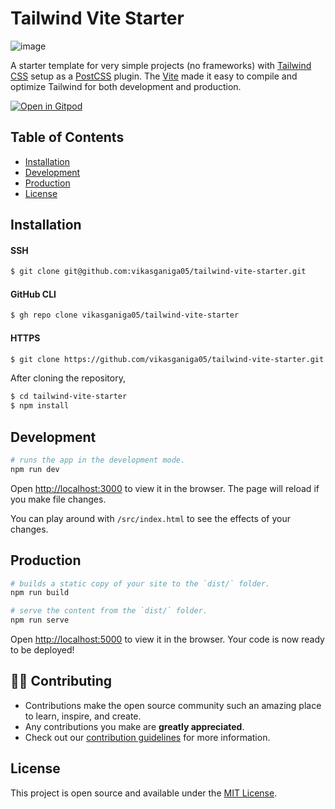 # Tailwind Vite Starter

![image](https://user-images.githubusercontent.com/74750414/119520287-ca7f8c00-bd97-11eb-9167-f42c40bfb452.png)

A starter template for very simple projects (no frameworks) with [Tailwind CSS](http://tailwindcss.com/) setup as a [PostCSS](https://postcss.org/) plugin. The [Vite](https://vitejs.dev/) made it easy to compile and optimize Tailwind for both development and production.

[![Open in Gitpod](https://gitpod.io/button/open-in-gitpod.svg)](https://gitpod.io/#github.com/vikasganiga05/tailwind-vite-starter)

## Table of Contents

- [Installation](https://github.com/vikasganiga05/tailwind-vite-starter#installation)
- [Development](https://github.com/vikasganiga05/tailwind-vite-starter#development)
- [Production](https://github.com/vikasganiga05/tailwind-vite-starter#production)
- [License](https://github.com/vikasganiga05/tailwind-vite-starter#license)

## Installation

#### SSH

```bash
$ git clone git@github.com:vikasganiga05/tailwind-vite-starter.git
```

#### GitHub CLI

```bash
$ gh repo clone vikasganiga05/tailwind-vite-starter
```

#### HTTPS

```bash
$ git clone https://github.com/vikasganiga05/tailwind-vite-starter.git
```

After cloning the repository,

```bash
$ cd tailwind-vite-starter
$ npm install
```

## Development

```bash
# runs the app in the development mode.
npm run dev
```

Open [http://localhost:3000](http://localhost:3000/) to view it in the browser. The page will reload if you make file changes.

You can play around with `/src/index.html` to see the effects of your changes.

## Production

```bash
# builds a static copy of your site to the `dist/` folder.
npm run build
```

```bash
# serve the content from the `dist/` folder.
npm run serve
```

Open [http://localhost:5000](http://localhost:5000/) to view it in the browser. Your code is now ready to be deployed!

## 👨‍💻 Contributing

- Contributions make the open source community such an amazing place to learn, inspire, and create.
- Any contributions you make are **greatly appreciated**.
- Check out our [contribution guidelines](https://github.com/vikasganiga05/tailwind-vite-starter/blob/main/CONTRIBUTING.md) for more information.

## License

This project is open source and available under the [MIT License](https://github.com/vikasganiga05/tailwind-vite-starter/blob/master/LICENSE).
